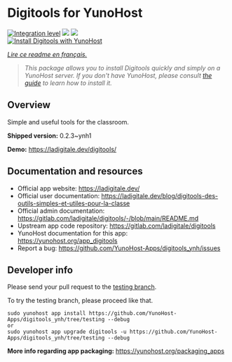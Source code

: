 <!--
N.B.: This README was automatically generated by https://github.com/YunoHost/apps/tree/master/tools/README-generator
It shall NOT be edited by hand.
-->

# Digitools for YunoHost

[![Integration level](https://dash.yunohost.org/integration/digitools.svg)](https://dash.yunohost.org/appci/app/digitools) ![](https://ci-apps.yunohost.org/ci/badges/digitools.status.svg) ![](https://ci-apps.yunohost.org/ci/badges/digitools.maintain.svg)  
[![Install Digitools with YunoHost](https://install-app.yunohost.org/install-with-yunohost.svg)](https://install-app.yunohost.org/?app=digitools)

*[Lire ce readme en français.](./README_fr.md)*

> *This package allows you to install Digitools quickly and simply on a YunoHost server.
If you don't have YunoHost, please consult [the guide](https://yunohost.org/#/install) to learn how to install it.*

## Overview

Simple and useful tools for the classroom.

**Shipped version:** 0.2.3~ynh1

**Demo:** https://ladigitale.dev/digitools/

## Documentation and resources

* Official app website: https://ladigitale.dev/
* Official user documentation: https://ladigitale.dev/blog/digitools-des-outils-simples-et-utiles-pour-la-classe
* Official admin documentation: https://gitlab.com/ladigitale/digitools/-/blob/main/README.md
* Upstream app code repository: https://gitlab.com/ladigitale/digitools
* YunoHost documentation for this app: https://yunohost.org/app_digitools
* Report a bug: https://github.com/YunoHost-Apps/digitools_ynh/issues

## Developer info

Please send your pull request to the [testing branch](https://github.com/YunoHost-Apps/digitools_ynh/tree/testing).

To try the testing branch, please proceed like that.
```
sudo yunohost app install https://github.com/YunoHost-Apps/digitools_ynh/tree/testing --debug
or
sudo yunohost app upgrade digitools -u https://github.com/YunoHost-Apps/digitools_ynh/tree/testing --debug
```

**More info regarding app packaging:** https://yunohost.org/packaging_apps